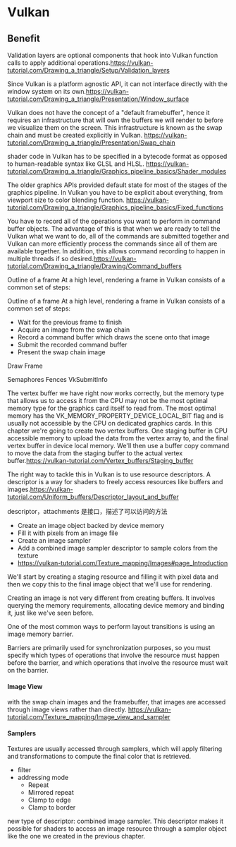 # Vulkan

## Benefit

Validation layers are optional components that hook into Vulkan function calls to apply additional operations.https://vulkan-tutorial.com/Drawing_a_triangle/Setup/Validation_layers

Since Vulkan is a platform agnostic API, it can not interface directly with the window system on its own.https://vulkan-tutorial.com/Drawing_a_triangle/Presentation/Window_surface

Vulkan does not have the concept of a "default framebuffer", hence it requires an infrastructure that will own the buffers we will render to before we visualize them on the screen. This infrastructure is known as the swap chain and must be created explicitly in Vulkan. https://vulkan-tutorial.com/Drawing_a_triangle/Presentation/Swap_chain

 shader code in Vulkan has to be specified in a bytecode format as opposed to human-readable syntax like GLSL and HLSL.
 https://vulkan-tutorial.com/Drawing_a_triangle/Graphics_pipeline_basics/Shader_modules


The older graphics APIs provided default state for most of the stages of the graphics pipeline. In Vulkan you have to be explicit about everything, from viewport size to color blending function.
https://vulkan-tutorial.com/Drawing_a_triangle/Graphics_pipeline_basics/Fixed_functions

You have to record all of the operations you want to perform in command buffer objects. The advantage of this is that when we are ready to tell the Vulkan what we want to do, all of the commands are submitted together and Vulkan can more efficiently process the commands since all of them are available together. In addition, this allows command recording to happen in multiple threads if so desired.https://vulkan-tutorial.com/Drawing_a_triangle/Drawing/Command_buffers

Outline of a frame
At a high level, rendering a frame in Vulkan consists of a common set of steps:

Outline of a frame
At a high level, rendering a frame in Vulkan consists of a common set of steps:
- Wait for the previous frame to finish
- Acquire an image from the swap chain
- Record a command buffer which draws the scene onto that image
- Submit the recorded command buffer
- Present the swap chain image

Draw Frame

Semaphores
Fences
VkSubmitInfo

The vertex buffer we have right now works correctly, but the memory type that allows us to access it from the CPU may not be the most optimal memory type for the graphics card itself to read from. The most optimal memory has the VK_MEMORY_PROPERTY_DEVICE_LOCAL_BIT flag and is usually not accessible by the CPU on dedicated graphics cards. In this chapter we're going to create two vertex buffers. One staging buffer in CPU accessible memory to upload the data from the vertex array to, and the final vertex buffer in device local memory. We'll then use a buffer copy command to move the data from the staging buffer to the actual vertex buffer.https://vulkan-tutorial.com/Vertex_buffers/Staging_buffer

The right way to tackle this in Vulkan is to use resource descriptors. A descriptor is a way for shaders to freely access resources like buffers and images.https://vulkan-tutorial.com/Uniform_buffers/Descriptor_layout_and_buffer

descriptor，attachments 是接口，描述了可以访问的方法

- Create an image object backed by device memory
- Fill it with pixels from an image file
- Create an image sampler
- Add a combined image sampler descriptor to sample colors from the texture
- https://vulkan-tutorial.com/Texture_mapping/Images#page_Introduction

 We'll start by creating a staging resource and filling it with pixel data and then we copy this to the final image object that we'll use for rendering.

Creating an image is not very different from creating buffers. It involves querying the memory requirements, allocating device memory and binding it, just like we've seen before.

One of the most common ways to perform layout transitions is using an image memory barrier. 

Barriers are primarily used for synchronization purposes, so you must specify which types of operations that involve the resource must happen before the barrier, and which operations that involve the resource must wait on the barrier. 

#### Image View
with the swap chain images and the framebuffer, that images are accessed through image views rather than directly. https://vulkan-tutorial.com/Texture_mapping/Image_view_and_sampler

#### Samplers
 Textures are usually accessed through samplers, which will apply filtering and transformations to compute the final color that is retrieved.
- filter
- addressing mode
  - Repeat
  - Mirrored repeat
  - Clamp to edge
  - Clamp to border 

new type of descriptor: combined image sampler. This descriptor makes it possible for shaders to access an image resource through a sampler object like the one we created in the previous chapter.